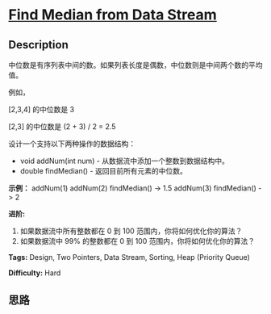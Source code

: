 # [Find Median from Data Stream][title]

## Description

中位数是有序列表中间的数。如果列表长度是偶数，中位数则是中间两个数的平均值。

例如，

[2,3,4] 的中位数是 3

[2,3] 的中位数是 (2 + 3) / 2 = 2.5

设计一个支持以下两种操作的数据结构：

  * void addNum(int num) - 从数据流中添加一个整数到数据结构中。
  * double findMedian() - 返回目前所有元素的中位数。

**示例：**
            addNum(1)    addNum(2)    findMedian() -> 1.5    addNum(3)     findMedian() -> 2

**进阶:**

  1. 如果数据流中所有整数都在 0 到 100 范围内，你将如何优化你的算法？
  2. 如果数据流中 99% 的整数都在 0 到 100 范围内，你将如何优化你的算法？


**Tags:** Design, Two Pointers, Data Stream, Sorting, Heap (Priority Queue)

**Difficulty:** Hard

## 思路

[title]: https://leetcode-cn.com/problems/find-median-from-data-stream

